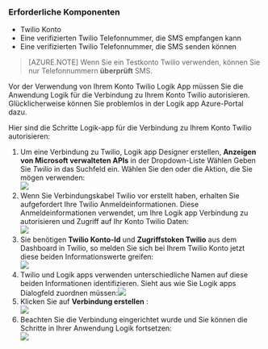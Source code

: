 ### <a name="prerequisites"></a>Erforderliche Komponenten
- Twilio Konto
- Eine verifizierten Twilio Telefonnummer, die SMS empfangen kann
- Eine verifizierten Twilio Telefonnummer, die SMS senden können

>[AZURE.NOTE] Wenn Sie ein Testkonto Twilio verwenden, können Sie nur Telefonnummern **überprüft** SMS.  

Vor der Verwendung von Ihrem Konto Twilio Logik App müssen Sie die Anwendung Logik für die Verbindung zu Ihrem Konto Twilio autorisieren. Glücklicherweise können Sie problemlos in der Logik app Azure-Portal dazu. 

Hier sind die Schritte Logik-app für die Verbindung zu Ihrem Konto Twilio autorisieren:

1. Um eine Verbindung zu Twilio, Logik app Designer erstellen, **Anzeigen von Microsoft verwalteten APIs** in der Dropdown-Liste Wählen Geben Sie *Twilio* in das Suchfeld ein. Wählen Sie den oder die Aktion, die Sie mögen verwenden:  
  ![](./media/connectors-create-api-twilio/twilio-0.png)
2. Wenn Sie Verbindungskabel Twilio vor erstellt haben, erhalten Sie aufgefordert Ihre Twilio Anmeldeinformationen. Diese Anmeldeinformationen verwendet, um Ihre Logik app Verbindung zu autorisieren und Zugriff auf Ihr Konto Twilio Daten:  
  ![](./media/connectors-create-api-twilio/twilio-1.png)  
3. Sie benötigen **Twilio Konto-Id** und **Zugriffstoken Twilio** aus dem Dashboard in Twilio, so melden Sie sich bei Ihrem Twilio Konto jetzt diese beiden Informationswerte greifen:  
  ![](./media/connectors-create-api-twilio/twilio-2.png)  
4. Twilio und Logik apps verwenden unterschiedliche Namen auf diese beiden Informationen identifizieren. Sieht aus wie Sie Logik apps Dialogfeld zuordnen müssen:![](./media/connectors-create-api-twilio/twilio-3.png)  
5. Klicken Sie auf **Verbindung erstellen** :  
  ![](./media/connectors-create-api-twilio/twilio-4.png)
6. Beachten Sie die Verbindung eingerichtet wurde und Sie können die Schritte in Ihrer Anwendung Logik fortsetzen:  
  ![](./media/connectors-create-api-twilio/twilio-5.png)